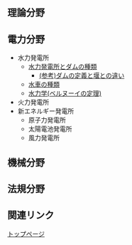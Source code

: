 ## 理論分野


## 電力分野

- 水力発電所
    - [水力発電所とダムの種類](./denryoku/01_suiryoku1_dam.md)
        - [(参考)ダムの定義と堰との違い](./denryoku/01_suiryoku1_sanko_dam_history.md)
    - [水車の種類](./denryoku/01_suiryoku2_suisha.md)
    - [水力学(ベルヌーイの定理)](./denryoku/01_suiryoku3_suirikigaku.md)
- 火力発電所
- 新エネルギー発電所
    - 原子力発電所
    - 太陽電池発電所
    - 風力発電所

## 機械分野



## 法規分野


## 関連リンク

[トップページ](../index.md)

